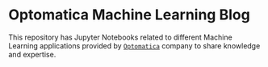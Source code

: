 # Optomatica Machine Learning Blog
This repository has Jupyter Notebooks related to different Machine Learning applications provided by [`Optomatica`](https://optomatica.com/) company to share knowledge and expertise.
